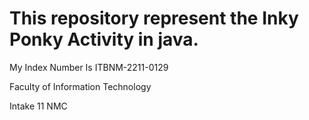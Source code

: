 # This repository represent the Inky Ponky Activity in java.

 My Index Number Is ITBNM-2211-0129
 
 Faculty of Information Technology
 
 Intake 11 NMC
